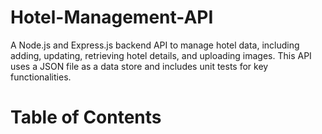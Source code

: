 # Hotel-Management-API
A Node.js and Express.js backend API to manage hotel data, including adding, updating, retrieving hotel details, and uploading images. This API uses a JSON file as a data store and includes unit tests for key functionalities.
# Table of Contents
